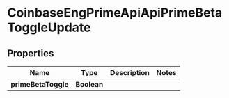 
# CoinbaseEngPrimeApiApiPrimeBetaToggleUpdate

## Properties
Name | Type | Description | Notes
------------ | ------------- | ------------- | -------------
**primeBetaToggle** | **Boolean** |  | 



